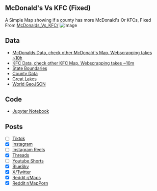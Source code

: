## McDonald's Vs KFC (Fixed)
A Simple Map showing if a county has more McDonald's Or KFCs, Fixed From [McDonalds_Vs_KFC/](../McDonalds_Vs_KFC/)
![Image](https://drive.google.com/uc?export=view&id=16TiSKFzmf1favekURijS_j7eq8wJWJmO)

## Data
* [McDonalds Data, check other McDonald's Map. Webscrapping takes ~10h](../../restaurants/McDonalds_Per_State/)
* [KFC Data, check other KFC Map. Webscrapping takes ~10m](../../restaurants/KFCs_Per_State/)
* [State Boundaries](https://www.census.gov/geographies/mapping-files/time-series/geo/carto-boundary-file.html)
* [County Data](https://www.census.gov/geographies/mapping-files/time-series/geo/carto-boundary-file.html)
* [Great Lakes](https://usicecenter.gov/Products/GreatLakesData)
* [World GeoJSON](https://public.opendatasoft.com/explore/dataset/world-administrative-boundaries/export/?flg=en-us)

## Code
* [Jupyter Notebook](FormatData.ipynb)

## Posts
- [ ] [Tiktok]()
- [x] [Instagram](https://www.instagram.com/p/DE72IjNPdNX/)
- [ ] [Instagram Reels]()
- [x] [Threads](https://www.threads.net/@vinemapper/post/DE72JDWPWKI)
- [ ] [Youtube Shorts]()
- [x] [BlueSky](https://bsky.app/profile/vinemapper.bsky.social/post/3lfxcppukwk2f)
- [x] [X/Twitter](https://x.com/VineMapper/status/1880305012116701213)
- [x] [Reddit r/Maps](https://www.reddit.com/r/Maps/comments/1i3ljx8/mcdonalds_vs_kfc_per_county/)
- [x] [Reddit r/MapPorn](https://www.reddit.com/r/MapPorn/comments/1i3ljjy/mcdonalds_vs_kfc_per_county/)
